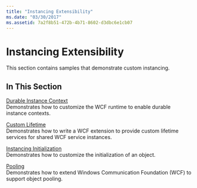 ```yaml
---
title: "Instancing Extensibility"
ms.date: "03/30/2017"
ms.assetid: 7a2f8b51-472b-4b71-8602-d3dbc6e1cb07
---
```

# Instancing Extensibility
This section contains samples that demonstrate custom instancing.  
  
## In This Section  
 [Durable Instance Context](../../../../docs/framework/wcf/samples/durable-instance-context.md)  
 Demonstrates how to customize the WCF runtime to enable durable instance contexts.  
  
 [Custom Lifetime](../../../../docs/framework/wcf/samples/custom-lifetime.md)  
 Demonstrates how to write a WCF extension to provide custom lifetime services for shared WCF service instances.  
  
 [Instancing Initialization](../../../../docs/framework/wcf/samples/instancing-initialization.md)  
 Demonstrates how to customize the initialization of an object.  
  
 [Pooling](../../../../docs/framework/wcf/samples/pooling.md)  
 Demonstrates how to extend Windows Communication Foundation (WCF) to support object pooling.
